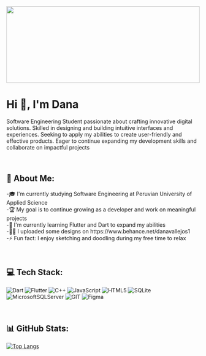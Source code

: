 <img width="100%" height="200px" src="https://media.licdn.com/dms/image/D4E16AQHASYoOoOONPw/profile-displaybackgroundimage-shrink_350_1400/0/1689572998295?e=1701302400&v=beta&t=20Neu8HbTRO7pD4waa5l89Z6fssHqF7BIxivK6Zm0YY">   

<h1 align="left">Hi 👋, I'm Dana</h1>
<p align="left">Software Engineering Student passionate about crafting innovative digital solutions. Skilled in designing and building intuitive interfaces and experiences. Seeking to apply my abilities to create user-friendly and effective products. Eager to continue expanding my development skills and collaborate on impactful projects</p>

&nbsp;
<h2 align="left"> 💫 About Me: </h2>
-🎓 I'm currently studying Software Engineering at Peruvian University of Applied Science <br>
-🏆 My goal is to continue growing as a developer and work on meaningful projects<br>
-🌱 I'm currently learning Flutter and Dart to expand my abilities<br>
-👨‍💻 I uploaded some designs on https://www.behance.net/danavallejos1<br>
-⚡ Fun fact: I enjoy sketching and doodling during my free time to relax

&nbsp;
<h2 align="left">💻 Tech Stack: </h2>

![Dart](https://img.shields.io/badge/dart-%230175C2.svg?style=for-the-badge&logo=dart&logoColor=white)
![Flutter](https://img.shields.io/badge/Flutter-%2302569B.svg?style=for-the-badge&logo=Flutter&logoColor=white) 
![C++](https://img.shields.io/badge/c++-%2300599C.svg?style=for-the-badge&logo=c%2B%2B&logoColor=white)  ![JavaScript](https://img.shields.io/badge/javascript-%23323330.svg?style=for-the-badge&logo=javascript&logoColor=%23F7DF1E) 
![HTML5](https://img.shields.io/badge/html5-%23E34F26.svg?style=for-the-badge&logo=html5&logoColor=white) 
![SQLite](https://img.shields.io/badge/sqlite-%2307405e.svg?style=for-the-badge&logo=sqlite&logoColor=white) 
![MicrosoftSQLServer](https://img.shields.io/badge/Microsoft%20SQL%20Server-CC2927?style=for-the-badge&logo=microsoft%20sql%20server&logoColor=white) 
![GIT](https://img.shields.io/badge/Git-fc6d26?style=for-the-badge&logo=git&logoColor=white)
![Figma](https://img.shields.io/badge/figma-%23F24E1E.svg?style=for-the-badge&logo=figma&logoColor=white)

&nbsp;
<h2 align="left">📊 GitHub Stats: </h2>

[![Top Langs](https://github-readme-stats.vercel.app/api/top-langs/?username=Dana-Vallejos&layout=donut&theme=midnight-purple)](https://github.com/Dana-Vallejo/github-readme-stats)

<!-- Proudly created with GPRM ( https://gprm.itsvg.in ) -->
